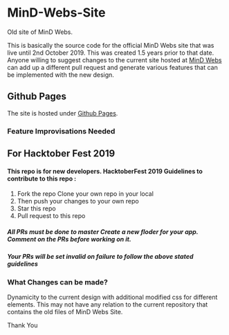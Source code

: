 # MinD-Webs-Site
Old site of MinD Webs.  

This is basically the source code for the official MinD Webs site that was live until 2nd October 2019. This was created 1.5 years prior to that date.  
Anyone willing to suggest changes to the current site hosted at [MinD Webs](https://mindwebs.org) can add up a different pull request and generate various features that can be implemented with the new design.  

## Github Pages  
The site is hosted under [Github Pages](https://mindwebs.github.io/MinD-Webs-Site/).

### Feature Improvisations Needed

## For Hacktober Fest 2019  

#### This repo is for new developers. HacktoberFest 2019 Guidelines to contribute to this repo :  

1. Fork the repo Clone your own repo in your local
2. Then push your changes to your own repo
3. Star this repo
4. Pull request to this repo

##### All PRs must be done to master Create a new floder for your app. Comment on the PRs before working on it.

##### Your PRs will be set invalid on failure to follow the above stated guidelines
  
### What Changes can be made?
Dynamicity to the current design with additional modified css for different elements. This may not have any relation to the current repository that contains the old files of MinD Webs Site.
  
  
Thank You
